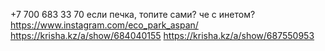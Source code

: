 
+7 700 683 33 70
если печка, топите сами?
че с инетом?
https://www.instagram.com/eco_park_aspan/
https://krisha.kz/a/show/684040155
https://krisha.kz/a/show/687550953